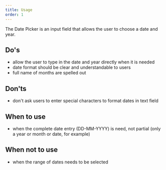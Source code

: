 ```yaml
---
title: Usage
order: 1
---
```

The Date Picker is an input field that allows the user to choose a date and year.

## Do's

- allow the user to type in the date and year directly when it is needed
- date format should be clear and understandable to users
- full name of months are spelled out

## Don'ts

- don't ask users to enter special characters to format dates in text field

## When to use

- when the complete date entry (DD-MM-YYYY) is need, not partial (only a year or month or date, for example)

## When not to use

- when the range of dates needs to be selected
